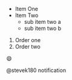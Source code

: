 * Item One
* Item Two
  * sub item two a
  * sub item two b 
  
  
1.  Order one
2.  Order two

:smile:

@stevek180  notification
